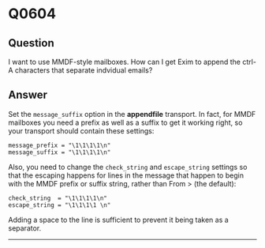 Q0604
=====

Question
--------

I want to use MMDF-style mailboxes. How can I get Exim to append the
ctrl-A characters that separate indvidual emails?

Answer
------

Set the `message_suffix` option in the **appendfile** transport. In
fact, for MMDF mailboxes you need a prefix as well as a suffix to get it
working right, so your transport should contain these settings:

    message_prefix = "\1\1\1\1\n"
    message_suffix = "\1\1\1\1\n"

Also, you need to change the `check_string` and `escape_string` settings so that the escaping happens for lines in the message that happen to begin with the MMDF prefix or suffix string, rather than  From > (the default):

    check_string  = "\1\1\1\1\n"
    escape_string = "\1\1\1\1 \n"

Adding a space to the line is sufficient to prevent it being taken as a
separator.

* * * * *

